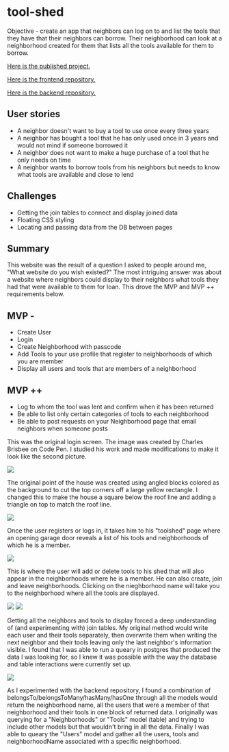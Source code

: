 # tool-shed

Objective - create an app that neighbors can log on to and list the tools that they have that their neighbors can borrow.  Their neighborhood can look at a neighborhood created for them that lists all the tools available for them to borrow.

[Here is the published project.](http://toolshed.surge.sh/)

[Here is the frontend repository.](https://github.com/xjeffss/toolshed-frontend/tree/main/toolshed-frontend)

[Here is the backend repository.](https://github.com/xjeffss/toolshed-backend)

## User stories
* A neighbor doesn't want to buy a tool to use once every three years
* A neighbor has bought a tool that he has only used once in 3 years and would not mind if someone borrowed it
* A neighbor does not want to make a huge purchase of a tool that he only needs on time
* A neighbor wants to borrow tools from his neighbors but needs to know what tools are available and close to lend

## Challenges
* Getting the join tables to connect and display joined data
* Floating CSS styling
* Locating and passing data from the DB between pages

## Summary
This website was the result of a question I asked to people around me, "What website do you wish existed?"  The most intriguing answer was about a website where neighbors could display to their neighbors what tools they had that were available to them for loan. This drove the MVP and MVP ++ requirements below.

## MVP - 
* Create User
* Login 
* Create Neighborhood with passcode
* Add Tools to your use profile that register to neighborhoods of which you are member
* Display all users and tools that are members of a neighborhood

## MVP ++
* Log to whom the tool was lent and confirm when it has been returned
* Be able to list only certain categories of tools to each neighborhood
* Be able to post requests on your Neighborhood page that email neighbors when someone posts

This was the original login screen.  The image was created by Charles Brisbee on Code Pen.  I studied his work and made modifications to make it look like the second picture.

<img src="./toolshed-frontend/public/images/91A01B82-B2B5-4AF5-B4E5-2346E0A5739E.jpeg">

The original point of the house was created using angled blocks colored as the background to cut the top corners off a large yellow rectangle.  I changed this to make the house a square below the roof line and adding a triangle on top to match the roof line. 

<img src="https://github.com/xjeffss/toolshed-frontend/blob/main/toolshed-frontend/public/images/B1F6332E-359A-4CB0-AB93-52ED5D0D7B0C.png?raw=true">

Once the user registers or logs in, it takes him to his "toolshed" page where an opening garage door reveals a list of his tools and neighborhoods of which he is a member.

<img src="https://github.com/xjeffss/toolshed-frontend/blob/main/toolshed-frontend/public/images/C60470FE-282C-46A9-AF41-41CF078FDA8B_1_105_c.jpeg?raw=true">

This is where the user will add or delete tools to his shed that will also appear in the neighborhoods where he is a member.  He can also create, join and leave neighborhoods.  Clicking on the nieghborhood name will take you to the neighborhood where all the tools are displayed.

<img src="https://github.com/xjeffss/toolshed-frontend/blob/main/toolshed-frontend/public/images/Screen%20Shot%202021-04-07%20at%208.21.06%20AM.png?raw=true">


<img src="https://github.com/xjeffss/toolshed-frontend/blob/main/toolshed-frontend/public/images/Screen%20Shot%202021-04-07%20at%208.18.54%20AM.png?raw=true">

Getting all the neighbors and tools to display forced a deep understanding of (and experimenting with) join tables.  My original method would write each user and their tools separately, then overwrite them when writing the next neighbor and their tools leaving only the last neighbor's information visible.  I found that I was able to run a queary in postgres that produced the data I was looking for, so I knew it was possible with the way the database and table interactions were currently set up.

<img src="https://github.com/xjeffss/toolshed-frontend/blob/main/toolshed-frontend/public/images/BF51B923-A289-436C-A2F8-80EFC4B7C518_4_5005_c.jpeg?raw=true">

As I experimented with the backend repository, I found a combination of belongsTo/belongsToMany/hasMany/hasOne through all the models would return the neighborhood name, all the users that were a member of that neighborhood and their tools in one block of returned data. I originally was querying for a "Neighborhoods" or "Tools" model (table) and trying to include other models but that wouldn't bring in all the data.  Finally I was able to queary the "Users" model and gather all the users, tools and neighborhoodName associated with a specific neighborhood.

<img src="">

<img src="">

<img src="">

<img src="">
